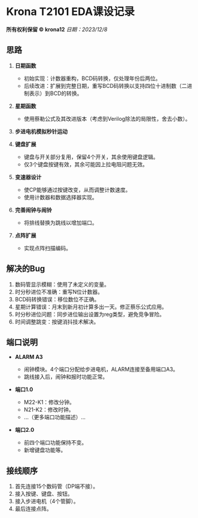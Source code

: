 # Krona T2101 EDA课设记录
**所有权利保留 © krona12**
_日期：2023/12/8_

## 思路
1. **日期函数**
   - 初始实现：计数器重构，BCD码转换，仅处理年份后两位。
   - 后续改进：扩展到完整日期，重写BCD码转换以支持四位十进制数（二进制表示）到BCD的转换。

2. **星期函数**
   - 使用蔡勒公式及其改进版本（考虑到Verilog除法的局限性，舍去小数）。

3. **步进电机模拟秒针运动**

4. **键盘扩展**
   - 键盘与开关部分复用，保留4个开关，其余使用键盘逻辑。
   - 仅3个键盘按键有效，其余可能因上拉电阻问题无效。

5. **变速器设计**
   - 使CP能够通过按键改变，从而调整计数速度。
   - 使用计数器和数据选择器实现。

6. **完善闹钟与闹铃**
   - 将排线替换为跳线以增加端口。

7. **点阵扩展**
   - 实现点阵扫描编码。

## 解决的Bug
1. 数码管显示模糊：使用了未定义的变量。
2. 时分秒进位不准确：重写N位计数器。
3. BCD码转换错误：移位数位不正确。
4. 星期计算错误：月末到新月初计算多出一天。修正蔡乐公式应用。
5. 时分秒进位问题：同步进位输出设置为reg类型，避免竞争冒险。
6. 时间调整跳变：按键消抖技术解决。

## 端口说明
- **ALARM A3**
  - 闹钟模块。4个端口分配给步进电机，ALARM连接至备用端口A3。
  - 跳线接入后，闹钟和报时功能正常。

- **端口1.0**
  - M22-K1：修改分钟。
  - N21-K2：修改时钟。
  - ...（更多端口功能描述）...

- **端口2.0**
  - 前四个端口功能保持不变。
  - 新增键盘功能等。

## 接线顺序
1. 首先连接15个数码管（DP端不接）。
2. 接入按键、键盘、按钮。
3. 接入步进电机（4个管脚）。
4. 最后连接点阵。

